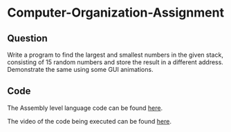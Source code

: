# Computer-Organization-Assignment

## Question

Write a program to find the largest and smallest numbers in the given stack, consisting of 15 random numbers and store the result in a different address. Demonstrate the same using some GUI animations.

## Code

The Assembly level language code can be found [here](asm.s43). 

The video of the code being executed can be found [here](https://youtu.be/WTTQuvXLCxI).
